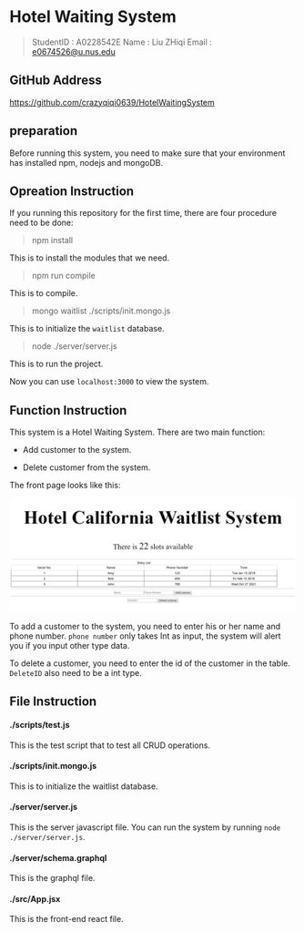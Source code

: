 # Hotel Waiting System

> StudentID : A0228542E
Name : Liu ZHiqi
Email : e0674526@u.nus.edu


## GitHub Address

https://github.com/crazyqiqi0639/HotelWaitingSystem

## preparation

Before running this system, you need to make sure that your environment has installed npm, nodejs and mongoDB.

## Opreation Instruction

If you running this repository for the first time, there are four procedure need to be done:

> npm install 
 
This is to install the modules that we need.

> npm run compile

This is to compile.

> mongo waitlist ./scripts/init.mongo.js

This is to initialize the `waitlist` database.

>node ./server/server.js

This is to run the project.

Now you can use `localhost:3000` to view the system.

## Function Instruction

This system is a Hotel Waiting System. There are two main function:

* Add customer to the system.

* Delete customer from the system.

The front page looks like this:

![HotelWaitingSystem](./HomePage.png)

To add a customer to the system, you need to enter his or her name and phone number. `phone number` only takes Int as input, the system will alert you if you input other type data.

To delete a customer, you need to enter the id of the customer in the table. `DeleteID` also need to be a int type.

## File Instruction

#### ./scripts/test.js

This is the test script that to test all CRUD operations. 

#### ./scripts/init.mongo.js

This is to initialize the waitlist database.

#### ./server/server.js

This is the server javascript file. You can run the system by running `node ./server/server.js`.

#### ./server/schema.graphql

This is the graphql file.

#### ./src/App.jsx

This is the front-end react file.
